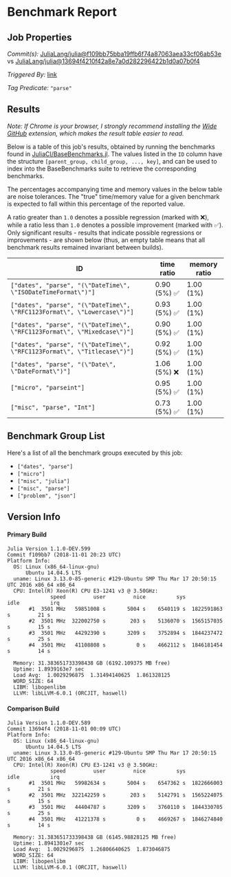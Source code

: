 # Benchmark Report

## Job Properties

*Commit(s):* [JuliaLang/julia@f109bb75bba19ffb6f74a87063aea33cf06ab53e](https://github.com/JuliaLang/julia/commit/f109bb75bba19ffb6f74a87063aea33cf06ab53e) vs [JuliaLang/julia@13694f4210f42a8e7a0d282296422b1d0a07b0f4](https://github.com/JuliaLang/julia/commit/13694f4210f42a8e7a0d282296422b1d0a07b0f4)

*Triggered By:* [link](https://github.com/JuliaLang/julia/pull/29892#issuecomment-435130019)

*Tag Predicate:* `"parse"`

## Results

*Note: If Chrome is your browser, I strongly recommend installing the [Wide GitHub](https://chrome.google.com/webstore/detail/wide-github/kaalofacklcidaampbokdplbklpeldpj?hl=en)
extension, which makes the result table easier to read.*

Below is a table of this job's results, obtained by running the benchmarks found in
[JuliaCI/BaseBenchmarks.jl](https://github.com/JuliaCI/BaseBenchmarks.jl). The values
listed in the `ID` column have the structure `[parent_group, child_group, ..., key]`,
and can be used to index into the BaseBenchmarks suite to retrieve the corresponding
benchmarks.

The percentages accompanying time and memory values in the below table are noise tolerances. The "true"
time/memory value for a given benchmark is expected to fall within this percentage of the reported value.

A ratio greater than `1.0` denotes a possible regression (marked with :x:), while a ratio less
than `1.0` denotes a possible improvement (marked with :white_check_mark:). Only significant results - results
that indicate possible regressions or improvements - are shown below (thus, an empty table means that all
benchmark results remained invariant between builds).

| ID | time ratio | memory ratio |
|----|------------|--------------|
| `["dates", "parse", "(\"DateTime\", \"ISODateTimeFormat\")"]` | 0.90 (5%) :white_check_mark: | 1.00 (1%)  |
| `["dates", "parse", "(\"DateTime\", \"RFC1123Format\", \"Lowercase\")"]` | 0.93 (5%) :white_check_mark: | 1.00 (1%)  |
| `["dates", "parse", "(\"DateTime\", \"RFC1123Format\", \"Mixedcase\")"]` | 0.90 (5%) :white_check_mark: | 1.00 (1%)  |
| `["dates", "parse", "(\"DateTime\", \"RFC1123Format\", \"Titlecase\")"]` | 0.92 (5%) :white_check_mark: | 1.00 (1%)  |
| `["dates", "parse", "(\"Date\", \"DateFormat\")"]` | 1.06 (5%) :x: | 1.00 (1%)  |
| `["micro", "parseint"]` | 0.95 (5%) :white_check_mark: | 1.00 (1%)  |
| `["misc", "parse", "Int"]` | 0.73 (5%) :white_check_mark: | 1.00 (1%)  |

## Benchmark Group List

Here's a list of all the benchmark groups executed by this job:

- `["dates", "parse"]`
- `["micro"]`
- `["misc", "julia"]`
- `["misc", "parse"]`
- `["problem", "json"]`

## Version Info

#### Primary Build

```
Julia Version 1.1.0-DEV.599
Commit f109bb7 (2018-11-01 20:23 UTC)
Platform Info:
  OS: Linux (x86_64-linux-gnu)
      Ubuntu 14.04.5 LTS
  uname: Linux 3.13.0-85-generic #129-Ubuntu SMP Thu Mar 17 20:50:15 UTC 2016 x86_64 x86_64
  CPU: Intel(R) Xeon(R) CPU E3-1241 v3 @ 3.50GHz: 
              speed         user         nice          sys         idle          irq
       #1  3501 MHz   59851008 s       5004 s    6540119 s  1822591863 s         21 s
       #2  3501 MHz  322002750 s        203 s    5136070 s  1565157035 s         15 s
       #3  3501 MHz   44292390 s       3209 s    3752894 s  1844237472 s         25 s
       #4  3501 MHz   41108808 s          0 s    4662112 s  1846181454 s         14 s
       
  Memory: 31.383651733398438 GB (6192.109375 MB free)
  Uptime: 1.8939163e7 sec
  Load Avg:  1.0029296875  1.31494140625  1.861328125
  WORD_SIZE: 64
  LIBM: libopenlibm
  LLVM: libLLVM-6.0.1 (ORCJIT, haswell)

```

#### Comparison Build

```
Julia Version 1.1.0-DEV.589
Commit 13694f4 (2018-11-01 00:09 UTC)
Platform Info:
  OS: Linux (x86_64-linux-gnu)
      Ubuntu 14.04.5 LTS
  uname: Linux 3.13.0-85-generic #129-Ubuntu SMP Thu Mar 17 20:50:15 UTC 2016 x86_64 x86_64
  CPU: Intel(R) Xeon(R) CPU E3-1241 v3 @ 3.50GHz: 
              speed         user         nice          sys         idle          irq
       #1  3501 MHz   59982634 s       5004 s    6547362 s  1822666003 s         21 s
       #2  3501 MHz  322142259 s        203 s    5142791 s  1565224075 s         15 s
       #3  3501 MHz   44404787 s       3209 s    3760110 s  1844330705 s         25 s
       #4  3501 MHz   41221378 s          0 s    4669267 s  1846274840 s         14 s
       
  Memory: 31.383651733398438 GB (6145.98828125 MB free)
  Uptime: 1.8941301e7 sec
  Load Avg:  1.0029296875  1.26806640625  1.873046875
  WORD_SIZE: 64
  LIBM: libopenlibm
  LLVM: libLLVM-6.0.1 (ORCJIT, haswell)

```
